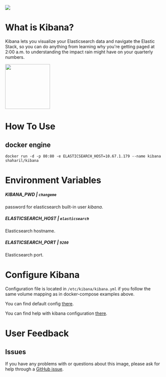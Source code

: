 [![](https://images.microbadger.com/badges/image/shaharil/docker-kibana.svg)](https://hub.docker.com/r/shaharil/docker-kibana/)

# What is Kibana?
Kibana lets you visualize your Elasticsearch data and navigate the Elastic Stack, so you can do anything from learning why you're getting paged at 2:00 a.m. to understanding the impact rain might have on your quarterly numbers.

[<img src="https://static-www.elastic.co/fr/assets/blt282ae2420e32fc38/icon-kibana-bb.svg?q=802" width="144" height="144">](https://www.elastic.co/fr/products/kibana)

# How To Use

## docker engine

```
docker run -d -p 80:80 -e ELASTICSEARCH_HOST=10.67.1.179 --name kibana shaharil/kibana
```
# Environment Variables

##### KIBANA_PWD | `changeme`
password for elasticsearch built-in user *kibana*.

##### ELASTICSEARCH_HOST | `elasticsearch`
Elasticsearch hostname.

##### ELASTICSEARCH_PORT | `9200`
Elasticsearch port.

# Configure Kibana

Configuration file is located in `/etc/kibana/kibana.yml` if you follow the same volume mapping as in docker-compose examples above.

You can find default config [there](https://github.com/Khezen/docker-kibana/blob/master/config/default.yml).

You can find help with kibana configuration [there](https://www.elastic.co/guide/en/kibana/current/settings.html).

# User Feedback
## Issues
If you have any problems with or questions about this image, please ask for help through a [GitHub issue](https://github.com/Khezen/docker-kibana/issues).
